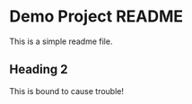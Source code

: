 # Demo Project README

This is a simple readme file.

## Heading 2

This is bound to cause trouble!
